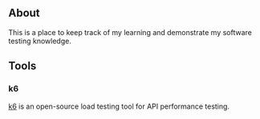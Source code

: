 ## About

This is a place to keep track of my learning and demonstrate my software testing knowledge.

## Tools

### k6

[k6](https://k6.io/) is an open-source load testing tool for API performance testing.

